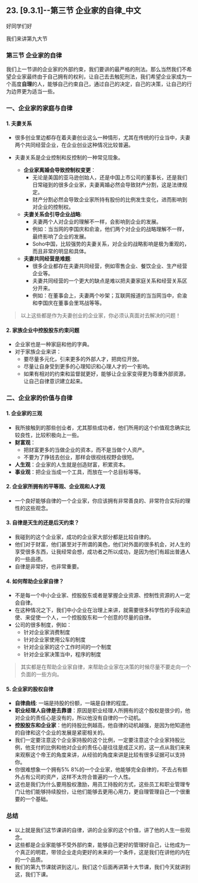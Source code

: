 ## 23. [9.3.1]--第三节 企业家的自律_中文

好同学们好

我们来讲第九大节

### 第三节 企业家的自律

我们上一节讲的企业家的外部约束，我们要讲的最严格的刑法。那么当然我们不希望企业家最终由于自己拥有的权利，让自己去去触犯刑法，我们希望企业家成为一个高度**自理**的人，能够自己约束自己，通过自己的决定，自己的决策，让自己的行为边界更为适当一些。

### 一、企业家的家庭与自律

#### 1. 夫妻关系

* 很多创业里边都存在着夫妻创业这么一种情形，尤其在传统的行业当中，夫妻两个共同经营企业，在企业创业这种情况比较普遍。
* 夫妻关系是企业控制和反控制的一种常见现象。

  * **企业家离婚会导致控制权变更**：
    * 无论是美国的亚马逊创始人，还是中国上市公司的董事长，还是我们日常碰到的很多企业家，夫妻离婚必然会导致财产分割，这是法律规定。
    * 财产分割必然会导致企业家所持有股份的比例发生变化，进而影响到对企业的控制权。
  * **夫妻关系会引导企业战略**:
    * 夫妻两个人对企业的理解不一样，会影响到企业的发展。
    * 例如：当当网的李国庆和俞渝，他们两个对企业的战略理解不一样，最终影响了企业的发展。
    * Soho中国，比较强势的夫妻关系，对企业的战略影响是极为重观的，而且非常的明显和具体。
  * **夫妻共同经营是难题**:
    * 很多企业都存在夫妻共同经营，例如零售企业、餐饮企业、生产经营企业等。
    * 夫妻共同经营的一个更大的缺点是难以把夫妻家庭关系和经营关系区分开来。
    * 例如：在董事会上，夫妻两个吵架；互联网报道的当当网当中，俞渝和李国庆在董事会里骂战等等。

> 以上这些都是作为夫妻创业的企业家，你必须认真面对去解决的问题！

#### 2. 家族企业中控股股东约束问题

* 企业家也是一种家庭和他的字典。
* 对于家族企业来讲：
    * 要尽量多元化，引来更多的外部人才，把岗位开放。
    * 尽量让自身受到更多的心理知识和心理人才的一个影响。
    * 如果有相对的约束和监督就更好，能够让企业家变得更为尊重外部资源，让自己自律意识建立起来。

### 二、企业家的价值与自律

#### 1. 企业家的三观

* 我所接触到的那些创业者，尤其那些成功者，他们所用的这个价值观念确实比较良性，比较积极向上一些。
* **财富观**： 
    *  把财富更多的当做企业的资本，而不是当做个人资产。
    * 不要为了挣钱去创业，那样会很视线视野会很短。
* **人生观**：企业家的人生就是创造财富，积累资本。
* **事业观**：把企业当成一个工具，而放在一个总目标等等。

#### 2. 企业家所拥有的平等观、企业观和人才观

* 一个良好能够自律的一个企业家，你应该拥有非常善良的、非常符合实际的理性的这些观念。

#### 3. 自律是天生的还是后天约束？

*  我碰到的这个企业家，成功的企业家大部分都是比较自律的。
* 他们对于财富，他们甚至对于所谓的美色，他们对外面的很多机会，对人生的享受很多东西，让我经常会想，成功者之所以成功，是因为他们有超出普通人的一些品德。
* 自律是非常好，也非常重要。

#### 4. 如何帮助企业家自律？

* 不是每一个中小企业家、控股股东或者是掌握企业资源、控制性资源的人一定会自律。
* 在这种情况之下，我们中小企业在治理上来讲，就需要很多科学性的手段来迫使、来促使一个人，一个控股股东和一个创意的尽量的自律。
* 公司的很多制度，例如：
    * 针对企业家消费制度
    * 针对企业家使用公车的制度
    * 针对企业家的这个工作时间的一个制度
    * 针对企业家决策当中，程序的制度

>  其实都是在帮助企业家自律，来帮助企业家在决策的时候尽量不要走向一个负面的一些方向。

#### 5. 企业家的股权自律

* **自律曲线**: 一端是持股的份额，一端是自律的程度。
* **职业经理人自律是去靠谱**：原因是职业经理人所拥有的这个股权是很少的，他对企业的责任心是没有的，所以他没有自律的一个动机。
* **控股股东和企业家**：他的持股比例越高，他自律的动机越强，是因为他知道他的自律和这个企业的发展是紧密相关的。
* 我们一定要注意这个企业家持股的这个比例，一定要注意这个企业家持股比例，他支付的比例和他对企业的责任心是往往是成正义的，这一点从我们来来来观察这个帝王的角度来讲，从经验的角度来讲是比较有很多证据可以支持你。
* 你很难想象一个拥有5% 8%的一个企业家，他能够完全自律的，不去占有额外占有公司的资产，这样不太符合普遍的一个人性。
* 这也是我们为什么要用股权激励，用员工持股的方式，这些员工和职业管理专门让他们能够持续股份，让他们能够去更用心用力，更自理管理自己一个很重要的一个基础。

### 总结

* 以上就是我们这节课讲的自律，讲的企业家的这个价值，讲了他的人生一些观念。
* 这些都是企业家能够不受外部约束，能够自己更好的管理好自己，让他成为一个真正的明君，带领企业走向更好的未来的一个条件，这是我们在讲他的内在的一个品质。
* 我们的第九节课就讲到这儿，我们这个后面再讲第十大节课，我们今天就讲到这，我们下课。 
